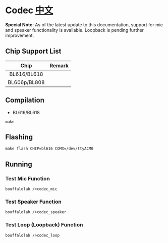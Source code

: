 # Codec [中文](README_zh.md)

**Special Note**: As of the latest update to this documentation, support for mic and speaker functionality is available. Loopback is pending further improvement.

## Chip Support List

|      Chip        | Remark |
|:----------------:|:------:|
| BL616/BL618      |        |
| BL606p/BL808     |        |

## Compilation

- BL616/BL618

```
make
```

## Flashing

```
make flash CHIP=bl616 COMX=/dev/ttyACM0
```

## Running

### Test Mic Function

```
bouffalolab />codec_mic
```

### Test Speaker Function

```
bouffalolab />codec_speaker
```

### Test Loop (Loopback) Function

```
bouffalolab />codec_loop
```